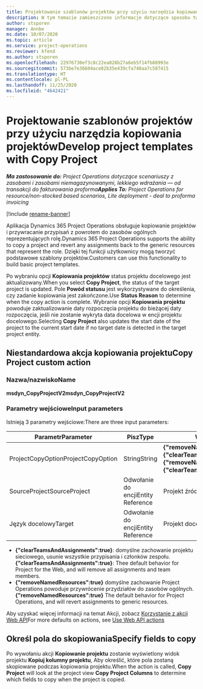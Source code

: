 ```yaml
---
title: Projektowanie szablonów projektów przy użyciu narzędzia kopiowania projektów
description: W tym temacie zamieszczono informacje dotyczące sposobu tworzenia szablonów projektów przy użyciu niestandardowej akcji kopiowania projektów.
author: stsporen
manager: Annbe
ms.date: 10/07/2020
ms.topic: article
ms.service: project-operations
ms.reviewer: kfend
ms.author: stsporen
ms.openlocfilehash: 22976730ef3c8c22ea028b27a6eb5f14fb88993e
ms.sourcegitcommit: 573be7e36604ace82b35e439cfa748aa7c587415
ms.translationtype: HT
ms.contentlocale: pl-PL
ms.lasthandoff: 11/25/2020
ms.locfileid: "4642421"
---
```

# <a name="develop-project-templates-with-copy-project"></a><span data-ttu-id="29395-103">Projektowanie szablonów projektów przy użyciu narzędzia kopiowania projektów</span><span class="sxs-lookup"><span data-stu-id="29395-103">Develop project templates with Copy Project</span></span>

<span data-ttu-id="29395-104">_**Ma zastosowanie do:** Project Operations dotyczące scenariuszy z zasobami i zasobami niemagazynowanymi, lekkiego wdrażania — od transakcji do fakturowania proforma_</span><span class="sxs-lookup"><span data-stu-id="29395-104">_**Applies To:** Project Operations for resource/non-stocked based scenarios, Lite deployment - deal to proforma invoicing_</span></span>

[!include [rename-banner](~/includes/cc-data-platform-banner.md)]

<span data-ttu-id="29395-105">Aplikacja Dynamics 365 Project Operations obsługuje kopiowanie projektów i przywracanie przypisań z powrotem do zasobów ogólnych reprezentujących rolę.</span><span class="sxs-lookup"><span data-stu-id="29395-105">Dynamics 365 Project Operations supports the ability to copy a project and revert any assignments back to the generic resources that represent the role.</span></span> <span data-ttu-id="29395-106">Dzięki tej funkcji użytkownicy mogą tworzyć podstawowe szablony projektów.</span><span class="sxs-lookup"><span data-stu-id="29395-106">Customers can use this functionality to build basic project templates.</span></span>

<span data-ttu-id="29395-107">Po wybraniu opcji **Kopiowania projektów** status projektu docelowego jest aktualizowany.</span><span class="sxs-lookup"><span data-stu-id="29395-107">When you select **Copy Project**, the status of the target project is updated.</span></span> <span data-ttu-id="29395-108">Pole **Powód statusu** jest wykorzystywane do określenia, czy zadanie kopiowania jest zakończone.</span><span class="sxs-lookup"><span data-stu-id="29395-108">Use **Status Reason** to determine when the copy action is complete.</span></span> <span data-ttu-id="29395-109">Wybranie opcji **Kopiowania projektu** powoduje zaktualizowanie daty rozpoczęcia projektu do bieżącej daty rozpoczęcia, jeśli nie zostanie wykryta data docelowa w encji projektu docelowego.</span><span class="sxs-lookup"><span data-stu-id="29395-109">Selecting **Copy Project** also updates the start date of the project to the current start date if no target date is detected in the target project entity.</span></span>

## <a name="copy-project-custom-action"></a><span data-ttu-id="29395-110">Niestandardowa akcja kopiowania projektu</span><span class="sxs-lookup"><span data-stu-id="29395-110">Copy Project custom action</span></span> 

### <a name="name"></a><span data-ttu-id="29395-111">Nazwa/nazwisko</span><span class="sxs-lookup"><span data-stu-id="29395-111">Name</span></span> 

<span data-ttu-id="29395-112">**msdyn_CopyProjectV2**</span><span class="sxs-lookup"><span data-stu-id="29395-112">**msdyn_CopyProjectV2**</span></span>

### <a name="input-parameters"></a><span data-ttu-id="29395-113">Parametry wejściowe</span><span class="sxs-lookup"><span data-stu-id="29395-113">Input parameters</span></span>
<span data-ttu-id="29395-114">Istnieją 3 parametry wejściowe:</span><span class="sxs-lookup"><span data-stu-id="29395-114">There are three input parameters:</span></span>

| <span data-ttu-id="29395-115">Parametr</span><span class="sxs-lookup"><span data-stu-id="29395-115">Parameter</span></span>          | <span data-ttu-id="29395-116">Pisz</span><span class="sxs-lookup"><span data-stu-id="29395-116">Type</span></span>   | <span data-ttu-id="29395-117">Wartości</span><span class="sxs-lookup"><span data-stu-id="29395-117">Values</span></span>                                                   | 
|--------------------|--------|----------------------------------------------------------|
| <span data-ttu-id="29395-118">ProjectCopyOption</span><span class="sxs-lookup"><span data-stu-id="29395-118">ProjectCopyOption</span></span>  | <span data-ttu-id="29395-119">String</span><span class="sxs-lookup"><span data-stu-id="29395-119">String</span></span> | <span data-ttu-id="29395-120">**{"removeNamedResources":true}** lub **{"clearTeamsAndAssignments":true}**</span><span class="sxs-lookup"><span data-stu-id="29395-120">**{"removeNamedResources":true}** or **{"clearTeamsAndAssignments":true}**</span></span> |
| <span data-ttu-id="29395-121">SourceProject</span><span class="sxs-lookup"><span data-stu-id="29395-121">SourceProject</span></span>      | <span data-ttu-id="29395-122">Odwołanie do encji</span><span class="sxs-lookup"><span data-stu-id="29395-122">Entity Reference</span></span> | <span data-ttu-id="29395-123">Projekt źródłowy</span><span class="sxs-lookup"><span data-stu-id="29395-123">Source Project</span></span> |
| <span data-ttu-id="29395-124">Język docelowy</span><span class="sxs-lookup"><span data-stu-id="29395-124">Target</span></span>             | <span data-ttu-id="29395-125">Odwołanie do encji</span><span class="sxs-lookup"><span data-stu-id="29395-125">Entity Reference</span></span> | <span data-ttu-id="29395-126">Projekt docelowy</span><span class="sxs-lookup"><span data-stu-id="29395-126">Target Project</span></span> |


- <span data-ttu-id="29395-127">**{"clearTeamsAndAssignments":true}**: domyślne zachowanie projektu sieciowego, usunie wszystkie przypisania i członków zespołu.</span><span class="sxs-lookup"><span data-stu-id="29395-127">**{"clearTeamsAndAssignments":true}**: Thee default behavior for Project for the Web, and will remove all assignments and team members.</span></span>
- <span data-ttu-id="29395-128">**{"removeNamedResources":true}** domyślne zachowanie Project Operations powoduje przywrócenie przydziałów do zasobów ogólnych.</span><span class="sxs-lookup"><span data-stu-id="29395-128">**{"removeNamedResources":true}** The default behavior for Project Operations, and will revert assignments to generic resources.</span></span>

<span data-ttu-id="29395-129">Aby uzyskać więcej informacji na temat Akcji, zobacz [Korzystanie z akcji Web API](https://docs.microsoft.com/powerapps/developer/common-data-service/webapi/use-web-api-actions)</span><span class="sxs-lookup"><span data-stu-id="29395-129">For more defaults on actions, see [Use Web API actions](https://docs.microsoft.com/powerapps/developer/common-data-service/webapi/use-web-api-actions)</span></span>

## <a name="specify-fields-to-copy"></a><span data-ttu-id="29395-130">Określ pola do skopiowania</span><span class="sxs-lookup"><span data-stu-id="29395-130">Specify fields to copy</span></span> 
<span data-ttu-id="29395-131">Po wywołaniu akcji **Kopiowanie projektu** zostanie wyświetlony widok projektu **Kopiuj kolumny projektu**, Aby określić, które pola zostaną skopiowane podczas kopiowania projektu.</span><span class="sxs-lookup"><span data-stu-id="29395-131">When the action is called, **Copy Project** will look at the project view **Copy Project Columns** to determine which fields to copy when the project is copied.</span></span>
